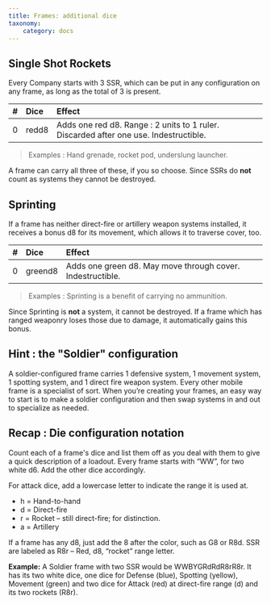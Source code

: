 ```yaml
---
title: Frames: additional dice
taxonomy:
    category: docs
---
```

## Single Shot Rockets
Every Company starts with 3 SSR, which
can be put in any configuration on any
frame, as long as the total of 3 is
present.

| #       | Dice    | Effect                                                                                                                                                                                                    |
| :-----  | :-----  | :-----
| 0       |  redd8  | Adds one red d8. Range : 2 units to 1 ruler. Discarded after one use. Indestructible.

> Examples : Hand grenade, rocket pod, underslung launcher.

A frame can carry all three of these, if
you so choose. Since SSRs do **not** count as
systems they cannot be destroyed.

## Sprinting
If a frame has neither direct-fire or artillery
weapon systems installed, it receives
a bonus d8 for its movement, which allows
it to traverse cover, too.

| #       | Dice    | Effect                                                                                                                                                                                                    |
| :-----  | :-----  | :-----
| 0       | greend8 | Adds one green d8. May move through cover. Indestructible.

> Examples : Sprinting is a benefit of carrying no ammunition.

Since Sprinting is **not** a system, it cannot
be destroyed. If a frame which has
ranged weaponry loses those due to damage,
it automatically gains this bonus.

## Hint : the "Soldier" configuration
A soldier-configured frame carries 1 defensive
system, 1 movement system, 1 spotting system,
and 1 direct fire weapon system. Every other
mobile frame is a specialist of sort. When
you’re creating your frames, an easy way to
start is to make a soldier configuration and then
swap systems in and out to specialize as
needed.

## Recap : Die configuration notation
Count each of a frame's dice and list
them off as you deal with them to give a
quick description of a loadout. Every
frame starts with “WW”, for two white
d6. Add the other dice accordingly.

For attack dice, add a lowercase letter to
indicate the range it is used at.
* h = Hand-to-hand
* d = Direct-fire
* r = Rocket – still direct-fire; for distinction.
* a = Artillery

If a frame has any d8, just add the 8
after the color, such as G8 or R8d. SSR
are labeled as R8r – Red, d8, “rocket”
range letter.

**Example:**
A Soldier frame with two SSR would be
WWBYGRdRdR8rR8r. It has its two white
dice, one dice for Defense (blue), Spotting
(yellow), Movement (green) and two
dice for Attack (red) at direct-fire range
(d) and its two rockets (R8r).